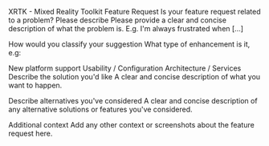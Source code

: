 XRTK - Mixed Reality Toolkit Feature Request
Is your feature request related to a problem? Please describe
Please provide a clear and concise description of what the problem is. E.g. I'm always frustrated when [...]

How would you classify your suggestion
What type of enhancement is it, e.g:

New platform support
Usability / Configuration
Architecture / Services
Describe the solution you'd like
A clear and concise description of what you want to happen.

Describe alternatives you've considered
A clear and concise description of any alternative solutions or features you've considered.

Additional context
Add any other context or screenshots about the feature request here.
